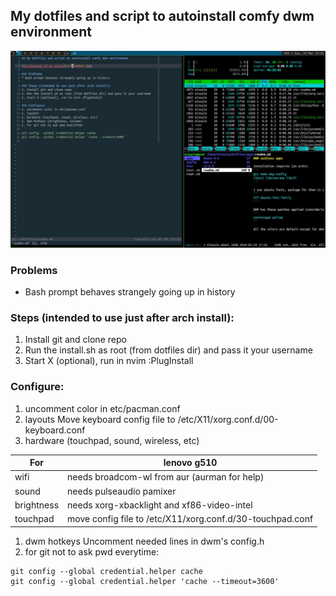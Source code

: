 ## My dotfiles and script to autoinstall comfy dwm environment

![Screenshot of my setup](screenshot.jpg)

### Problems
* Bash prompt behaves strangely going up in history

### Steps (intended to use just after arch install):
1. Install git and clone repo
1. Run the install.sh as root (from dotfiles dir) and pass it your username
1. Start X (optional), run in nvim :PlugInstall

### Configure:
1. uncomment color in etc/pacman.conf
1. layouts
    Move keyboard config file to /etc/X11/xorg.conf.d/00-keyboard.conf
1. hardware (touchpad, sound, wireless, etc)

For        | lenovo g510                                                     
-----------|-------------------------------------------------------------
wifi       | needs broadcom-wl from aur (aurman for help)              
sound      | needs pulseaudio pamixer                                  
brightness | needs xorg-xbacklight and xf86-video-intel                
touchpad   | move config file to /etc/X11/xorg.conf.d/30-touchpad.conf 

1. dwm hotkeys
    Uncomment needed lines in dwm's config.h
1. for git not to ask pwd everytime:
```
git config --global credential.helper cache
git config --global credential.helper 'cache --timeout=3600'
```
